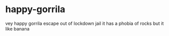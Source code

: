 # happy-gorrila
vey happy gorrila escape out of lockdown jail it has a phobia of rocks but it like banana
